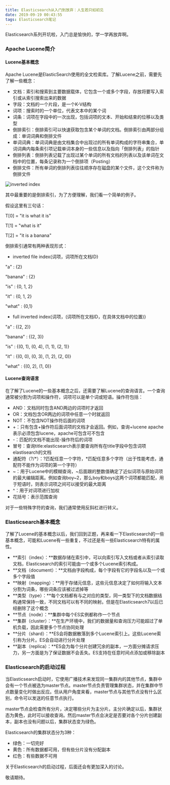 ```yaml
---
title: Elasticsearch从入门到放弃：人生若只如初见
date: 2019-09-19 00:43:55
tags: Elasticsearch笔记
---
```


Elasticsearch系列开坑啦，入门总是愉快的，学一学再放弃啊。<!-- more -->

### Apache Lucene简介

#### Lucene基本概念

Apache Lucene是ElasticSearch使用的全文检索库。了解Lucene之前，需要先了解一些概念：

- 文档：索引和搜索到主要数据载体，它包含一个或多个字段，存放将要写入索引或从索引搜索出来的数据
- 字段：文档的一个片段，是一个K-V结构
- 词项：搜索时的一个单位，代表文本中的某个词
- 词条：词项在字段中的一次出现，包括词项的文本、开始和结束的位移以及类型
- 倒排索引：倒排索引可以快速获取包含某个单词的文档。倒排索引由两部分组成：单词词典和倒排文件
- 单词词典：单词词典是由文档集合中出现过的所有单词构成的字符串集合，单词词典内每条索引项记载单词本身的一些信息以及指向「倒排列表」的指针
- 倒排列表：倒排列表记载了出现过某个单词的所有文档的列表以及该单词在文档中的位置，每条记录称为一个倒排项（Posting）
- 倒排文件：所有单词的倒排列表往往顺序存在磁盘的某个文件，这个文件称为倒排文件

![inverted index](https://res.cloudinary.com/dxydgihag/image/upload/v1568360926/Blog/ES/01/%E5%80%92%E6%8E%92%E7%B4%A2%E5%BC%95%E7%BB%93%E6%9E%84.png)

其中最重要的是倒排索引，为了方便理解，我们看一个简单的例子。

假设这里有三句话：

T[0] = "it is what it is"

T[1] = "what is it"

T[2] = "it is a banana"

倒排索引通常有两种表现形式：

- inverted file index{词项，词项所在文档ID}

"a" : {2}

"banana" : {2}

"is" : {0, 1, 2}

"it" : {0, 1, 2}

"what" : {0,1}

- full inverted index{词项，(词项所在文档ID，在具体文档中的位置)}

"a" : {(2, 2)}

"banana" : {(2, 3)}

"is" : {(0, 1), (0, 4), (1, 1), (2, 1)}

"it" : {(0, 0), (0, 3), (1, 2), (2, 0)}

"what" : {(0, 2), (1, 0)}

#### Lucene查询语言

在了解了Lucene的一些基本概念之后，还需要了解Lucene的查询语言。一个查询通常被分割为词项和操作符，词项可以是单个词或短语。操作符包括：

- AND：文档同时包含AND两边的词项时才返回
- OR：文档包含OR两边的词项中任意一个时就返回
- NOT：不包含NOT操作符后面的词项
- +：只有包含+操作符后面词项的文档才会返回。例如，查询+lucene apache表示必须包含lucene，apache可包含可不包含
- -：匹配的文档不能出现-操作符后的词项
- 冒号：查询title:elasticsearch表示要查询所有在title字段中包含词项elastisearch的文档
- 通配符（?/\*）：?匹配任意一个字符，\*匹配任意多个字符（出于性能考虑，通配符不能作为词项的第一个字符）
- ~：用于Lucene中的模糊查询，~后面跟的整数值确定了近似词项与原始词项的最大编辑距离。例如查询boy~2，那么boy和boys这两个词项都能匹配，用于短语时，则表示词项之间可以接受的最大距离
- ^：用于对词项进行加权
- 花括号：表示范围查询

对于一些特殊字符的查询，我们通常使用反斜杠进行转义。

### Elasticsearch基本概念

了解了Lucene的基本概念以后，我们回到正题，再来看一下Elasticsearch的一些基本概念，可能和Lucene有一些重复，不过还是有一些Elasticsearch特有的属性。

- **索引（index）：**数据存储在索引中，可以向索引写入文档或者从索引读取文档，Elasticsearch的索引可能由一个或多个Lucene索引构成。
- **文档（document）：**文档由字段构成，每个字段有它的字段名以及一个或多个字段值
- **映射（mapping）：**用于存储元信息，这些元信息决定了如何将输入文本分割为词条，哪些词条应该被过滤掉等
- **类型（type）：**每个文档都有与之对应的类型，同一类型下的文档数据结构通常保持一致，不同文档可以有不同的映射。但是在Elasticsearch7以后已经删除了这个概念
- **节点（node）：**集群中每个ES实例都称作一个节点
- **集群（cluster）：**在生产环境中，我们的数据量和查询压力可能超过了单机负载，因此需要多个节点协同处理
- **分片（shard）：**ES会将数据散落到多个Lucene索引上。这些Lucene索引称为分片。ES会自动进行分片处理
- **副本（replica）：**ES会为每个分片创建冗余的副本，一方面分摊请求压力，另一方面是为了保证数据不会丢失。ES支持在任意时间点添加或移除副本

### Elasticsearch的启动过程

当Elasticsearch启动时，它使用广播技术来发现同一集群内的其他节点，集群中会有一个节点被选为master节点。master节点负责管理集群状态，并在集群中节点数量变化时做出反应。但从用户角度来看，master节点与其他节点没有什么区别，命令可以发送的任意节点执行。

master节点会检查所有分片，决定哪些分片为主分片。主分片确定以后，集群状态为黄色，此时可以接收查询。然后master节点会决定是否要对各个分片创建副本，副本也没有问题以后，集群状态变为绿色。

Elasticsearch的集群状态分为3种：

- 绿色：一切完好
- 黄色：所有数据都可用，但有些分片没有分配副本
- 红色：有些数据不可用

关于Elasticsearch的启动过程，后面还会有更加深入的讨论。

敬请期待。